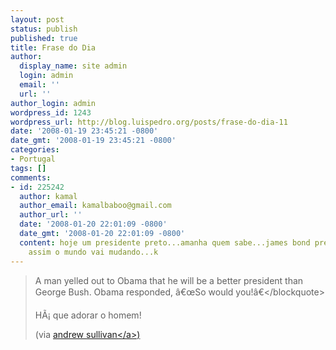 ```yaml
---
layout: post
status: publish
published: true
title: Frase do Dia
author:
  display_name: site admin
  login: admin
  email: ''
  url: ''
author_login: admin
wordpress_id: 1243
wordpress_url: http://blog.luispedro.org/posts/frase-do-dia-11
date: '2008-01-19 23:45:21 -0800'
date_gmt: '2008-01-19 23:45:21 -0800'
categories:
- Portugal
tags: []
comments:
- id: 225242
  author: kamal
  author_email: kamalbaboo@gmail.com
  author_url: ''
  date: '2008-01-20 22:01:09 -0800'
  date_gmt: '2008-01-20 22:01:09 -0800'
  content: hoje um presidente preto...amanha quem sabe...james bond preto...lol...e
    assim o mundo vai mudando...k
---
```

<blockquote>A man yelled out to Obama that he will be a better president than George Bush. Obama responded, &acirc;&euro;&oelig;So would you!&acirc;&euro;<&#47;blockquote></p>
<p>H&Atilde;&iexcl; que adorar o homem!</p>
<p>(via <a href="http:&#47;&#47;andrewsullivan.theatlantic.com&#47;the_daily_dish&#47;2008&#47;01&#47;point-taken.html">andrew sullivan<&#47;a>)</p>
